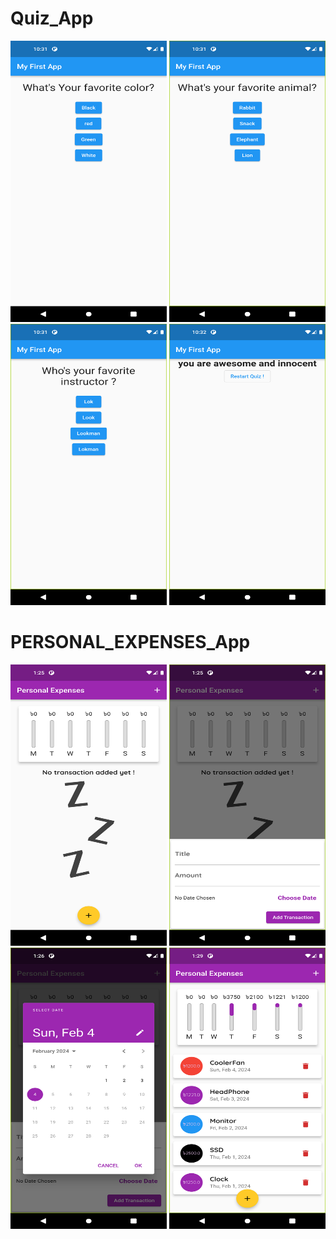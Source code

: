 <html>
  <head>
    <h1> Quiz_App </h1>
  </head>
</html>


<div> 
<img src = "flutter_quiz_app/assets/flutter_01.png" width = "250" height = "450"> <img src = "flutter_quiz_app/assets/flutter_02.png" width = "250" height = "450">
<img src = "flutter_quiz_app/assets/flutter_03.png" width = "250" height = "450"> <img src = "flutter_quiz_app/assets/flutter_04.png" width = "250" height = "450"">
</div>

<html>
  <head>
    <h1> PERSONAL_EXPENSES_App </h1>
  </head>
</html>


<div> 
<img src = "personal_expenses_app/assets/Screenshot/flutter_01.png" width = "250" height = "450"> <img src = "personal_expenses_app/assets/Screenshot/flutter_02.png" width = "250" height = "450">
<img src = "personal_expenses_app/assets/Screenshot/flutter_03.png" width = "250" height = "450"> <img src = "personal_expenses_app/assets/Screenshot/flutter_04.png" width = "250" height = "450">
</div>
